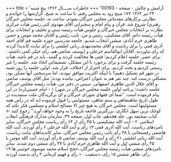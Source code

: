 +++
title = 'آرامش و چالش - صفحه - 00193'
+++
خاطرات ســــال ۱۳۶۲ پنج شنبه ۲۳ تیر ۱۳۶۲ ۱۷۷ صبح زود به مجلس رفتم. تا ساعت نه صبح، گزارشها را خواندم و نظارتی برکارهای مقدماتی مجلس خبرگان نمودم. ساعت نه، جلسه مجلس خبرگان رهبری) شروع شد. قرآن و پیام امام و سخنرانی آقای مهدوی کنی رئیس هیأت مرکزی نظارت بر انتخابات مجلس خبرگان و جلوس هیأت رئیسه سنی و تحلیف و انتخابات برای هیأت رئیسه دائم. آقای مشکینی، رئیس و من، نایب رئیس و آقایان محمد مومن و حسن طاهری خرم آبادی، منشی انتخاب شدیم. جامعه مدرسین حوزه علمیه قم آقای احمد آذری قمی را برای ریاست و آقای محمدمهدی ربانی املشی را برای نیابت کاندیدا کردند که رای نیاوردند. آقایان ابوالقاسم خزعلی و [یوسف صانعی هم، رای خیلی کمی داشتند . برای عصر، جلسه اعلام کردیم؛ قمی ها مخالفت کردند و گفتند، باید در قم باشد. هیأت رئیسه جلسه گرفت و برای برخورد با این مشکل، تصمیماتی اتخاذ شد. جلسه را غیر رسمی کردیم و بحث کردیم. برای احتراز از اختلاف، قرار شد، اولین جلسه را روز شنبه در شهر قم تشکیل دهیم؟ با اینکه اکثریت موافق نبودند، اما سرسختی آنها ممکن بود، مشکلی درست کند. چند نفر هم به عنوان اعتراض، نیامده بودند؛ مثل آقای یوسف صانعی و آقای جلال الدین طاهری اصفهانی. سپس در دفتر من، هیأت رئیسه مجلس خبرگان جلسه داشت؛ برنامه اولین جلسه مجلس خبرگان در شهر] ۱ - امام خمینی(ره) در این پیام فرموده است: "شما ای فقهای شورای خبرگان و ای برگزیدگان ملت ستمدیده در طول تاریخ شاهنشاهی و ستم شاهی، مسئولیتی را قبول فرموده اید که در رأس همه مسئولیتها است. مجلس خبرگان به هیچ چیز الا مصالح اسلام و مسلمین فکر نکند که کوچک ترین سهل انگاری، بزرگترین فاجعه تاریخ را به وجود خواهد آورد." رجوع کنید ← کتاب صحیفه نور، جلد هجدهم، چاپ اول، صفحه ۳۹: سازمان مدارک فرهنگی انقلاب اسلامی. ۲ - آیت الله مشکیسی با ۴۵ رأی از ۶۴ رأی ریاست مجلس خبرگان، سایر نامزدهای ریاست، آیت الله آذری قمی ۱۳ رأی و آیت الله خزعلی ۶ رأی آوردند. آیت الله هاشمی رفسنجانی با ۳۸ رأی نائب رئیس مجلس خبرگان، سایر کاندیداهای نیابت ریاست، آیت الله ربانی املشی ۲۱ رأی و آیت الله یوسف صانعی ۵ رأی آوردند. آیت الله مومن با ۴۵ رأی منشی اول و آیت الله طاهری خرم آبادی با ۳۷ رای منشی دوم شدند. سایر نامزدهای منشی هیأت رئیسه مجلس خبرگان، حجج اسلام محمد موسوی خوئینی ها ۱۹ رأی، طاهر شمس ۱۵ رأی، دستغیب ۱۰ رأی و فهیم کرمانی ۳ رأی بدست آوردند.